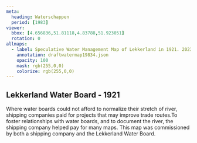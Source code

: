 ```yaml
---
meta:
  heading: Waterschappen
  period: [1983]
viewer:
  bbox: [4.656836,51.81118,4.83788,51.923051]
  rotation: 0
allmaps:
  - label: Speculative Water Management Map of Lekkerland in 1921. 2023. 925 x 625 mm. Scale 1:10000. The Berlage.
    annotation: draftwatermap19834.json
    opacity: 100
    mask: rgb(255,0,0)
    colorize: rgb(255,0,0)
---
```


## Lekkerland Water Board - 1921

Where water boards could not afford to normalize their stretch of river, shipping companies paid for projects that may improve trade routes.To foster relationships with water boards, and to document the river, the shipping company helped pay for many maps. This map was commissioned by both a shipping company and the Lekkerland Water Board. 

